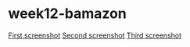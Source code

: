 # week12-bamazon

[First screenshot](./images/start_the_bamazonCustomer.js.png)
[Second screenshot](./images/show_purchase_total.png)
[Third screenshot](./images/not_enough_quantity.png)